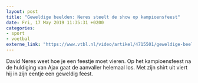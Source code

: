 ```yaml
---
layout: post
title: "Geweldige beelden: Neres steelt de show op kampioensfeest"
date: Fri, 17 May 2019 11:35:31 +0200
categories: 
- sport 
- voetbal 
externe_link: "https://www.vtbl.nl/video/artikel/4715501/geweldige-beelden-neres-steelt-de-show-op-kampioensfeest"
---
```


David Neres weet hoe je een feestje moet vieren. Op het kampioensfeest na de huldiging van Ajax gaat de aanvaller helemaal los. Met zijn shirt uit viert hij in zijn eentje een geweldig feest.
